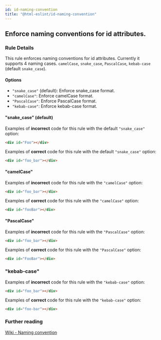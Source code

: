 ```yaml
---
id: id-naming-convention
title: "@html-eslint/id-naming-convention"
---
```


## Enforce naming conventions for id attributes.

### Rule Details

This rule enforces naming conventions for id attributes.
Currently it supports 4 naming cases. `camelCase`, `snake_case`, `PascalCase`, `kebab-case` (default `snake_case`).

#### Options

- `"snake_case"` (default): Enforce snake_case format.
- `"camelCase"`: Enforce camelCase format.
- `"PascalCase"`: Enforce PascalCase format.
- `"kebab-case"`: Enforce kebab-case format.

#### "snake_case" (default)

Examples of **incorrect** code for this rule with the default `"snake_case"` option:

```html
<div id="Foo"></div>
```

Examples of **correct** code for this rule with the default `"snake_case"` option:

```html
<div id="foo_bar"></div>
```

#### "camelCase"

Examples of **incorrect** code for this rule with the `"camelCase"` option:

```html
<div id="foo_bar"></div>
```

Examples of **correct** code for this rule with the `"camelCase"` option:

```html
<div id="fooBar"></div>
```

#### "PascalCase"

Examples of **incorrect** code for this rule with the `"PascalCase"` option:

```html
<div id="foo_bar"></div>
```

Examples of **correct** code for this rule with the `"PascalCase"` option:

```html
<div id="FooBar"></div>
```

### "kebab-case"

Examples of **incorrect** code for this rule with the `"kebab-case"` option:

```html
<div id="foo_bar"></div>
```

Examples of **correct** code for this rule with the `"kebab-case"` option:

```html
<div id="foo-bar"></div>
```

### Further reading

[Wiki - Naming convention](<https://en.wikipedia.org/wiki/Naming_convention_(programming)>)
